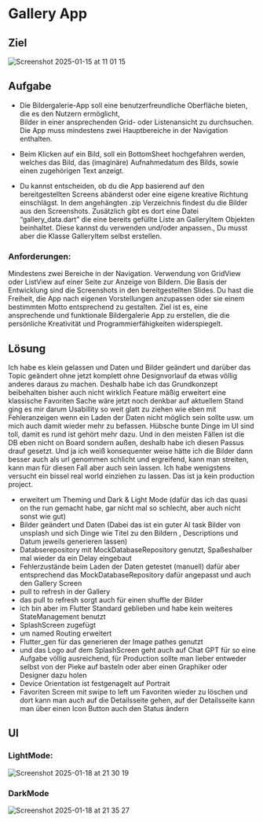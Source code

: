 # Gallery App

## Ziel

![Screenshot 2025-01-15 at 11 01 15](https://github.com/user-attachments/assets/88531258-f828-47c7-889c-3afd184a6de1)

## Aufgabe

- Die Bildergalerie-App soll eine benutzerfreundliche Oberfläche bieten, die es den Nutzern ermöglicht,       
  Bilder in einer ansprechenden Grid- oder Listenansicht zu durchsuchen. 
  Die App muss mindestens zwei Hauptbereiche in der Navigation enthalten.
  
- Beim Klicken auf ein Bild, soll ein BottomSheet hochgefahren werden, welches das Bild, das (imaginäre)        Aufnahmedatum des Bilds, sowie einen zugehörigen Text anzeigt.
  
- Du kannst entscheiden, ob du die App basierend auf den bereitgestellten Screens abänderst oder eine eigene    kreative Richtung einschlägst.
  In dem angehängten .zip Verzeichnis findest du die Bilder aus den Screenshots. Zusätzlich gibt es dort eine   Datei “gallery_data.dart” die eine bereits gefüllte Liste an GalleryItem Objekten beinhaltet. Diese kannst    du verwenden und/oder anpassen., Du musst aber die Klasse GalleryItem selbst erstellen.
  
### Anforderungen:
Mindestens zwei Bereiche in der Navigation.
Verwendung von GridView oder ListView auf einer Seite zur Anzeige von Bildern.
Die Basis der Entwicklung sind die Screenshots in den bereitgestellten Slides. Du hast die Freiheit, die App nach eigenen Vorstellungen anzupassen oder sie einem bestimmten Motto entsprechend zu gestalten. Ziel ist es, eine ansprechende und funktionale Bildergalerie App zu erstellen, die die persönliche Kreativität und Programmierfähigkeiten widerspiegelt.

## Lösung

Ich habe es klein gelassen und Daten und Bilder geändert und darüber das Topic geändert ohne jetzt komplett ohne Designvorlauf da etwas völlig anderes daraus zu machen. Deshalb habe ich das Grundkonzept beibehalten bisher auch nicht wirklich Feature mäßig erweitert eine klassische Favoriten Sache wäre jetzt noch denkbar auf aktuellem Stand ging es mir darum Usabillity so weit glatt zu ziehen wie eben mit Fehleranzeigen wenn ein Laden der Daten nicht möglich sein sollte usw. um mich auch damit wieder mehr zu befassen.
Hübsche bunte Dinge im UI sind toll, damit es rund ist gehört mehr dazu. Und in den meisten Fällen ist die DB eben nicht on Board sondern außen, deshalb habe ich diesen Passus drauf gesetzt.
Und ja ich weiß konsequenter weise hätte ich die Bilder dann besser auch als url genommen schlicht und ergreifend, kann man streiten, kann man für diesen Fall aber auch sein lassen. Ich habe wenigstens versucht ein bissel real world einziehen zu lassen. Das ist ja kein production project.


- erweitert um Theming und Dark & Light Mode (dafür das ich das quasi on the run gemacht habe, gar nicht mal so schlecht, aber auch nicht sonst wie gut)
- Bilder geändert und Daten (Dabei das ist ein guter AI task Bilder von unsplash und sich Dinge wie Titel zu den Bildern , Descriptions und Datum jeweils generieren       lassen)
- Databserepository mit MockDatabaseRepository genutzt, Spaßeshalber mal wieder da ein Delay eingebaut
- Fehlerzustände beim Laden der Daten getestet (manuell) dafür aber entsprechend das MockDatabaseRepository dafür angepasst und auch den Gallery Screen
- pull to refresh in der Gallery
- das pull to refresh sorgt auch für einen shuffle der Bilder
- ich bin aber im Flutter Standard geblieben und habe kein weiteres StateManagement benutzt
- SplashScreen zugefügt
- um named Routing erweitert
- Flutter_gen für das generieren der Image pathes genutzt
- und das Logo auf dem SplashScreen geht auch auf Chat GPT für so eine Aufgabe völlig ausreichend, für Production sollte man lieber entweder selbst von der Pieke auf basteln oder aber einen Graphiker oder Designer dazu holen
- Device Orientation ist festgenagelt auf Portrait
- Favoriten Screen mit swipe to left um Favoriten wieder zu löschen und dort kann man auch auf die Detailsseite gehen, auf der Detailsseite kann man über einen Icon Button auch den Status ändern

## UI 

### LightMode:

![Screenshot 2025-01-18 at 21 30 19](https://github.com/user-attachments/assets/88184ee8-e795-46d8-a8b9-9cc2134de052)


### DarkMode

![Screenshot 2025-01-18 at 21 35 27](https://github.com/user-attachments/assets/b6a0cbf4-7028-4648-ba57-067a908a33e0)


